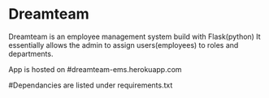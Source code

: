 # Dreamteam

Dreamteam is an employee management system build with Flask(python)
It essentially allows the admin to assign users(employees) to roles and departments.

App is hosted on 
#dreamteam-ems.herokuapp.com

#Dependancies are listed under requirements.txt

